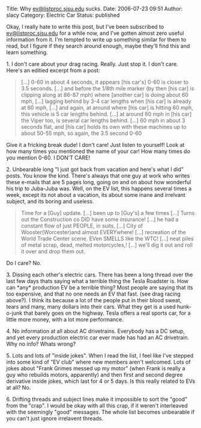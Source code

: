Title: Why ev@listproc.sjsu.edu sucks.
Date: 2006-07-23 09:51
Author: slacy
Category: Electric Car
Status: published

Okay, I really hate to write this post, but I've been subscribed to
ev@listproc.sjsu.edu for a while now, and I've gotten almost zero useful
information from it. I'm tempted to write up something similar for them
to read, but I figure if they search around enough, maybe they'll find
this and learn something.

1\. I don't care about your drag racing. Really. Just stop it. I don't
care. Here's an editied excerpt from a post:

> \[...\] 0-60 in about 4 seconds, it appears \[his car's\] 0-60 is
> closer to 3.5 seconds. \[...\] and before the 1/8th mile marker (by
> then \[his car\] is clipping along at 86-87 mph) where \[another car\]
> is doing about 60 mph, \[...\] lagging behind by 3-4 car lengths when
> \[his car\] is already at 60 mph, \[...\] and again, at around where
> \[his car\] is hitting 60 mph, this vehicle is 5 car lengths behind.
> \[...\] at around 60 mph in \[his car\] the Viper too, is several car
> lengths behind. \[...\] 60 mph in about 3 seconds flat, and \[his
> car\] holds its own with these machines up to about 50-55 mph, so
> again, the 3.5 second 0-60

Give it a fricking break dude! I don't care! Just listen to yourself!
Look at how many times you mentioned the name of your car! How many
times do you mention 0-60. I DON'T CARE!

2\. Unbearable long "I just got back from vacation and here's what I did"
posts. You know the kind. There's always that one guy at work who writes
these e-mails that are 5 pages long, going on and on about how wonderful
his trip to Juba-Juba was. Well, on the EV list, this happens several
times a week, except its not about a vacation, its about some inane and
irrelvant subject, and its boring and useless.

> Time for a \[Guy\] update. \[...\] been up to \[Guy's\] a few times
> \[...\] Turns out the Construction co DID have some insurance! \[...\]
> he had a constant flow of just PEOPLE, in suits, \[...\] City of
> Wooster(Worcester)and almost EVERYwhere! \[...\] recreation of the
> World Trade Center scene. EVen SMELLS like the WTC! \[...\] neat piles
> of metal scrap, dead, melted motorcycles,! \[...\] we'll dig it out
> and roll it over and drop them out.

Do I care? No.

3\. Dissing each other's electric cars. There has been a long thread over
the last few days thats saying what a terrible thing the Tesla Roadster
is. How can \*any\* production EV be a terrible thing? Most people are
saying that its too expensive, and that no one needs an EV that fast.
(see drag racing above?). I think its because a lot of the people put in
their blood sweat, tears and many, many dollars into their cars. What
they get is a used hunk-o-junk that barely goes on the highway. Tesla
offers a real sports car, for a little more money, with a lot more
performance.

4\. No information at all about AC drivetrains. Everybody has a DC setup,
and yet every production electric car ever made has had an AC
drivetrain. Why no info? Whats wrong?

5\. Lots and lots of "inside jokes". When I read the list, I feel like
I've stepped into some kind of "EV club" where new members aren't
welcomed. Lots of jokes about "Frank Grimes messed up my motor" (when
Frank is really a guy who rebuilds motors, apparently) and then first
and second degree derivative inside jokes, which last for 4 or 5 days.
Is this really related to EVs at all? No.

6\. Drifting threads and subject lines make it impossible to sort the
"good" from the "crap". I would be okay with all this crap, if it
weren't interleaved with the seemingly "good" messages. The whole list
becomes unbearable if you can't just ignore irrelavent threads.
